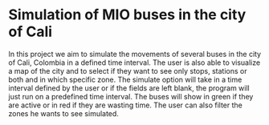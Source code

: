 # Simulation of MIO buses in the city of Cali

In this project we aim to simulate the movements of several buses in the city of Cali, Colombia in a defined time interval. The user is also able to visualize a map of the city and to select if they want to see only stops, stations or both and in which specific zone. The simulate option will take in a time interval defined by the user or if the fields are left blank, the program will just run on a predefined time interval. The buses will show in green if they are active or in red if they are wasting time. The user can also filter the zones he wants to see simulated.
